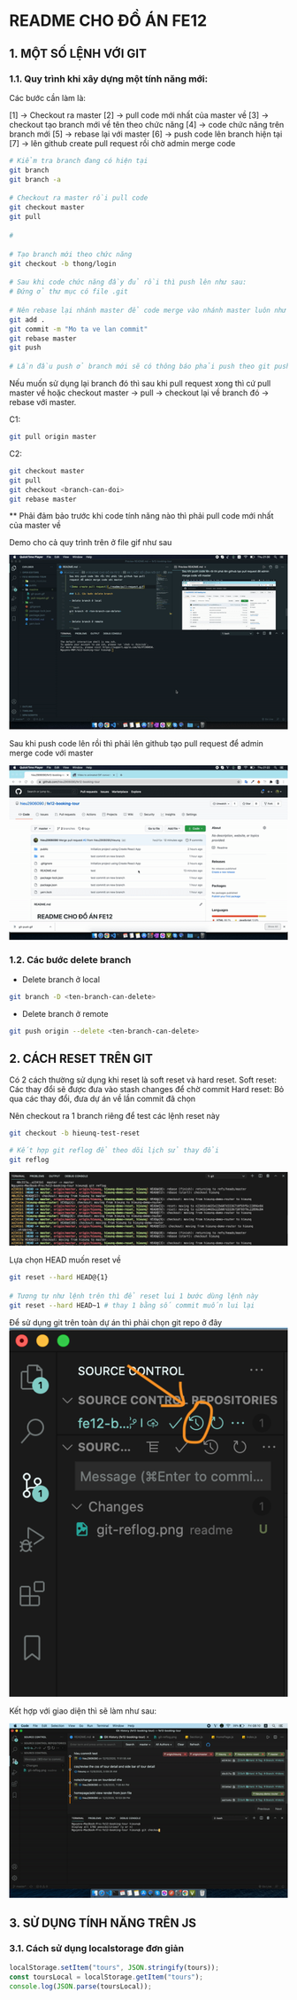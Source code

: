 # README CHO ĐỒ ÁN FE12

## 1. MỘT SỐ LỆNH VỚI GIT

### 1.1. Quy trình khi xây dựng một tính năng mới:

Các bước cần làm là:

[1] -> Checkout ra master
[2] -> pull code mới nhất của master về
[3] -> checkout tạo branch mới về tên theo chức năng
[4] -> code chức năng trên branch mới
[5] -> rebase lại với master
[6] -> push code lên branch hiện tại
[7] -> lên github create pull request rồi chờ admin merge code

```bash
# Kiểm tra branch đang có hiện tại
git branch
git branch -a

# Checkout ra master rồi pull code
git checkout master
git pull

#

# Tạo branch mới theo chức năng
git checkout -b thong/login

# Sau khi code chức năng đầy đủ rồi thì push lên như sau:
# Đứng ở thư mục có file .git

# Nên rebase lại nhánh master để code merge vào nhánh master luôn như sau:
git add .
git commit -m "Mo ta ve lan commit"
git rebase master
git push

# Lần đầu push ở branch mới sẽ có thông báo phải push theo git push --set-upstream origin thong/login

```

Nếu muốn sử dụng lại branch đó thì sau khi pull request xong thì cứ pull master về hoặc checkout master -> pull -> checkout lại về branch đó -> rebase với master.

C1:

```bash
git pull origin master
```

C2:

```bash
git checkout master
git pull
git checkout <branch-can-doi>
git rebase master
```

\*\* Phải đảm bảo trước khi code tính năng nào thì phải pull code mới nhất của master về

Demo cho cả quy trình trên ở file gif như sau

![Demo quy trinh rebase va push](./readme/git-push.gif)

Sau khi push code lên rồi thì phải lên github tạo pull request để admin merge code với master

![Demo create pull request](./readme/pull-request.gif)

### 1.2. Các bước delete branch

- Delete branch ở local

```bash
git branch -D <ten-branch-can-delete>
```

- Delete branch ở remote

```bash
git push origin --delete <ten-branch-can-delete>
```

## 2. CÁCH RESET TRÊN GIT

Có 2 cách thường sử dụng khi reset là soft reset và hard reset.
Soft reset: Các thay đổi sẽ được đưa vào stash changes để chờ commit
Hard reset: Bỏ qua các thay đổi, đưa dự án về lần commit đã chọn

Nên checkout ra 1 branch riêng để test các lệnh reset này

```bash
git checkout -b hieunq-test-reset
```

```bash
# Kết hợp git reflog để theo dõi lịch sử thay đổi
git reflog
```

![ Kết quả từ lệnh git reflog ](./readme/git-reflog.png)

Lựa chọn HEAD muốn reset về

```bash
git reset --hard HEAD@{1}

# Tương tự như lệnh trên thì để reset lui 1 bước dùng lệnh này
git reset --hard HEAD~1 # thay 1 bằng số commit muốn lui lại
```

Để sử dụng git trên toàn dự án thì phải chọn git repo ở đây
![Bấm đây để sử dụng git repo của cả dự án](./readme/git-repo.png)

Kết hợp với giao diện thì sẽ làm như sau:

![Hướng dẫn sử dụng git reset](./readme/git-reset-step.gif)

## 3. SỬ DỤNG TÍNH NĂNG TRÊN JS

### 3.1. Cách sử dụng localstorage đơn giản

```js
localStorage.setItem("tours", JSON.stringify(tours));
const toursLocal = localStorage.getItem("tours");
console.log(JSON.parse(toursLocal));
```

